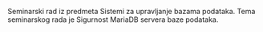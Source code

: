 Seminarski rad iz predmeta Sistemi za upravljanje bazama podataka.
Tema seminarskog rada je Sigurnost MariaDB servera baze podataka.
